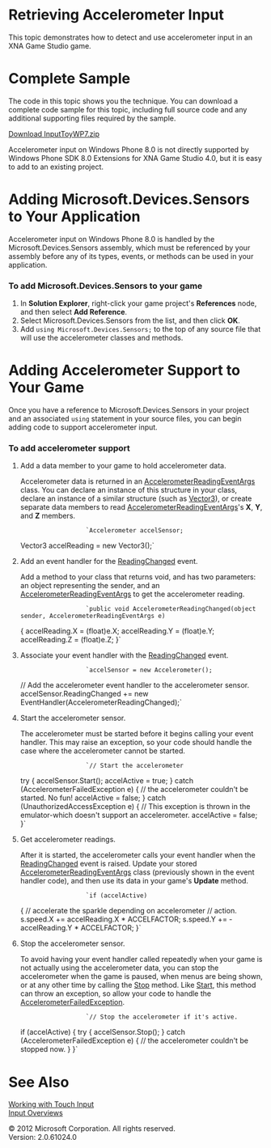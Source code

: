 ﻿

# Retrieving Accelerometer Input

This topic demonstrates how to detect and use accelerometer input in an XNA Game Studio game.

# Complete Sample

The code in this topic shows you the technique. You can download a complete code sample for this topic, including full source code and any additional supporting files required by the sample.

[Download InputToyWP7.zip](http://go.microsoft.com/fwlink/?LinkId=258710)

Accelerometer input on Windows Phone 8.0 is not directly supported by Windows Phone SDK 8.0 Extensions for XNA Game Studio 4.0, but it is easy to add to an existing project.

# Adding Microsoft.Devices.Sensors to Your Application

Accelerometer input on Windows Phone 8.0 is handled by the Microsoft.Devices.Sensors assembly, which must be referenced by your assembly before any of its types, events, or methods can be used in your application.

### To add Microsoft.Devices.Sensors to your game

1.  In **Solution Explorer**, right-click your game project's **References** node, and then select **Add Reference**.
2.  Select Microsoft.Devices.Sensors from the list, and then click **OK**.
3.  Add `using Microsoft.Devices.Sensors;` to the top of any source file that will use the accelerometer classes and methods.

# Adding Accelerometer Support to Your Game

Once you have a reference to Microsoft.Devices.Sensors in your project and an associated `using` statement in your source files, you can begin adding code to support accelerometer input.

### To add accelerometer support

1.  Add a data member to your game to hold accelerometer data.
    
    Accelerometer data is returned in an [AccelerometerReadingEventArgs](http://msdn.microsoft.com/en-us/library/microsoft.devices.sensors.accelerometerreadingeventargs.aspx) class. You can declare an instance of this structure in your class, declare an instance of a similar structure (such as [Vector3](T_Microsoft_Xna_Framework_Vector3.md)), or create separate data members to read [AccelerometerReadingEventArgs](http://msdn.microsoft.com/en-us/library/microsoft.devices.sensors.accelerometerreadingeventargs.aspx)'s **X**, **Y**, and **Z** members.
    
                          `Accelerometer accelSensor;
    Vector3 accelReading = new Vector3();`
                        
    
2.  Add an event handler for the [ReadingChanged](http://msdn.microsoft.com/en-us/library/microsoft.devices.sensors.accelerometer.readingchanged.aspx) event.
    
    Add a method to your class that returns void, and has two parameters: an object representing the sender, and an [AccelerometerReadingEventArgs](http://msdn.microsoft.com/en-us/library/microsoft.devices.sensors.accelerometerreadingeventargs.aspx) to get the accelerometer reading.
    
                          `public void AccelerometerReadingChanged(object sender, AccelerometerReadingEventArgs e)
    {
        accelReading.X =  (float)e.X;
        accelReading.Y = (float)e.Y;
        accelReading.Z = (float)e.Z;
    }`
                        
    
3.  Associate your event handler with the [ReadingChanged](http://msdn.microsoft.com/en-us/library/microsoft.devices.sensors.accelerometer.readingchanged.aspx) event.
    
                          `accelSensor = new Accelerometer();
    
    // Add the accelerometer event handler to the accelerometer sensor.
    accelSensor.ReadingChanged +=
        new EventHandler<AccelerometerReadingEventArgs>(AccelerometerReadingChanged);`
                        
    
4.  Start the accelerometer sensor.
    
    The accelerometer must be started before it begins calling your event handler. This may raise an exception, so your code should handle the case where the accelerometer cannot be started.
    
                          `// Start the accelerometer
    try
    {
        accelSensor.Start();
        accelActive = true;
    }
    catch (AccelerometerFailedException e)
    {
        // the accelerometer couldn't be started.  No fun!
        accelActive = false;
    }
    catch (UnauthorizedAccessException e)
    {
        // This exception is thrown in the emulator-which doesn't support an accelerometer.
        accelActive = false;
    }`
                        
    
5.  Get accelerometer readings.
    
    After it is started, the accelerometer calls your event handler when the [ReadingChanged](http://msdn.microsoft.com/en-us/library/microsoft.devices.sensors.accelerometer.readingchanged.aspx) event is raised. Update your stored [AccelerometerReadingEventArgs](http://msdn.microsoft.com/en-us/library/microsoft.devices.sensors.accelerometerreadingeventargs.aspx) class (previously shown in the event handler code), and then use its data in your game's **Update** method.
    
                          `if (accelActive)
    {
        // accelerate the sparkle depending on accelerometer
        // action.
        s.speed.X += accelReading.X * ACCELFACTOR;
        s.speed.Y += -accelReading.Y * ACCELFACTOR;
    }`
                        
    
6.  Stop the accelerometer sensor.
    
    To avoid having your event handler called repeatedly when your game is not actually using the accelerometer data, you can stop the accelerometer when the game is paused, when menus are being shown, or at any other time by calling the [Stop](http://msdn.microsoft.com/en-us/library/microsoft.devices.sensors.accelerometer.stop.aspx) method. Like [Start](http://msdn.microsoft.com/en-us/library/microsoft.devices.sensors.accelerometer.start.aspx), this method can throw an exception, so allow your code to handle the [AccelerometerFailedException](http://msdn.microsoft.com/en-us/library/microsoft.devices.sensors.accelerometerfailedexception.aspx).
    
                          `// Stop the accelerometer if it's active.
    if (accelActive)
    {
        try
        {
            accelSensor.Stop();
        }
        catch (AccelerometerFailedException e)
        {
            // the accelerometer couldn't be stopped now.
        }
    }`
                        
    

# See Also

[Working with Touch Input](Input_HowTo_UseMultiTouchInput.md)  
[Input Overviews](Input.md)  

© 2012 Microsoft Corporation. All rights reserved.  
Version: 2.0.61024.0